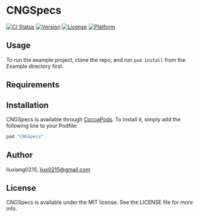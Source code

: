 # CNGSpecs

[![CI Status](http://img.shields.io/travis/liuxiang0215/CNGSpecs.svg?style=flat)](https://travis-ci.org/liuxiang0215/CNGSpecs)
[![Version](https://img.shields.io/cocoapods/v/CNGSpecs.svg?style=flat)](http://cocoapods.org/pods/CNGSpecs)
[![License](https://img.shields.io/cocoapods/l/CNGSpecs.svg?style=flat)](http://cocoapods.org/pods/CNGSpecs)
[![Platform](https://img.shields.io/cocoapods/p/CNGSpecs.svg?style=flat)](http://cocoapods.org/pods/CNGSpecs)

## Usage

To run the example project, clone the repo, and run `pod install` from the Example directory first.

## Requirements

## Installation

CNGSpecs is available through [CocoaPods](http://cocoapods.org). To install
it, simply add the following line to your Podfile:

```ruby
pod "CNGSpecs"
```

## Author

liuxiang0215, liux0215@gmail.com

## License

CNGSpecs is available under the MIT license. See the LICENSE file for more info.
